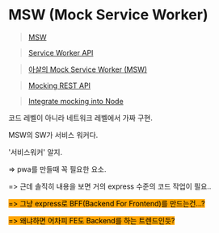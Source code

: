 # MSW (Mock Service Worker)

> [MSW](https://mswjs.io/)

> [Service Worker API](https://developer.mozilla.org/ko/docs/Web/API/Service\_Worker\_API)

> [아샬의 Mock Service Worker (MSW)](https://github.com/ahastudio/til/blob/main/mock-api/msw.md)

> [Mocking REST API](https://mswjs.io/docs/getting-started/mocks/rest-api)

> [Integrate mocking into Node](https://mswjs.io/docs/getting-started/integrate/node)



코드 레벨이 아니라 네트워크 레벨에서 가짜 구현.&#x20;

MSW의 SW가 서비스 워커다.

'서비스워커' 알지.

\=> pwa를 만들때 꼭 필요한 요소.



\=> 근데 솔직히 내용을 보면 거의 express 수준의 코드 작업이 필요..

<mark style="background-color:orange;">=> 그냥 express로 BFF(Backend For Frontend)를 만드는건...?</mark>

<mark style="background-color:orange;">=> 왜냐하면 어차피 FE도 Backend를 하는 트렌드인듯?</mark>







